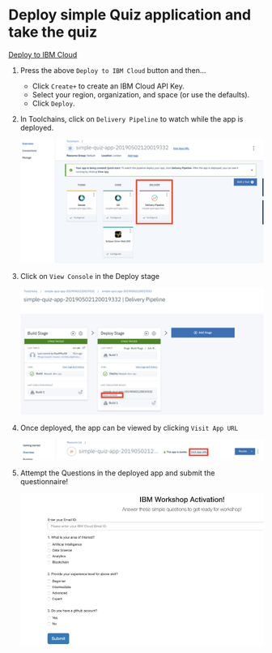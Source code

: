 # Deploy simple Quiz application and take the quiz

[Deploy to IBM Cloud](https://cloud.ibm.com/devops/setup/deploy?repository=https://github.com/ragdeshp/skill-app.git)

1. Press the above `Deploy to IBM Cloud` button and then...

   * Click `Create+` to create an IBM Cloud API Key.
   * Select your region, organization, and space (or use the defaults).
   * Click `Deploy`.

2. In Toolchains, click on `Delivery Pipeline` to watch while the app is deployed. 

   ![toolchain-pipeline](doc/images/tool.png)
   
3. Click on `View Console` in the Deploy stage
   
   ![toolchain-pipeline](doc/images/1.png)
   
4. Once deployed, the app can be viewed by clicking `Visit App URL`

   ![toolchain-pipeline](doc/images/2.png)

5. Attempt the Questions in the deployed app and submit the questionnaire!

   ![toolchain-pipeline](doc/images/4.png)
